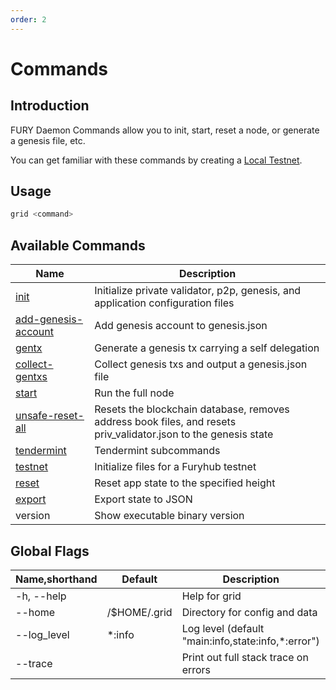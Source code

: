 ```yaml
---
order: 2
---
```


# Commands

## Introduction

FURY Daemon Commands allow you to init, start, reset a node, or generate a genesis file, etc.

You can get familiar with these commands by creating a [Local Testnet](local-testnet.md).

## Usage

```bash
grid <command>
```

## Available Commands

| Name                                                             | Description                                                                                                     |
| ---------------------------------------------------------------- | --------------------------------------------------------------------------------------------------------------- |
| [init](local-testnet.md#grid-init)                               | Initialize private validator, p2p, genesis, and application configuration files                                 |
| [add-genesis-account](local-testnet.md#grid-add-genesis-account) | Add genesis account to genesis.json                                                                             |
| [gentx](local-testnet.md#grid-gentx)                             | Generate a genesis tx carrying a self delegation                                                                |
| [collect-gentxs](local-testnet.md#grid-collect-gentxs)           | Collect genesis txs and output a genesis.json file                                                              |
| [start](local-testnet.md#grid-start)                             | Run the full node                                                                                               |
| [unsafe-reset-all](local-testnet.md#grid-unsafe-reset-all)       | Resets the blockchain database, removes address book files, and resets priv_validator.json to the genesis state |
| [tendermint](local-testnet.md#grid-tendermint)                   | Tendermint subcommands                                                                                          |
| [testnet](local-testnet.md#build-and-init)                       | Initialize files for a Furyhub testnet                                                                          |
| [reset](local-testnet.md#grid-reset)                             | Reset app state to the specified height                                                                         |
| [export](export.md)                                              | Export state to JSON                                                                                            |
| version                                                          | Show executable binary version                                                                                  |

## Global Flags

| Name,shorthand | Default      | Description                                        | Required | Type   |
| -------------- | ------------ | -------------------------------------------------- | -------- | ------ |
| -h, --help     |              | Help for grid                                      |          |        |
| --home         | /$HOME/.grid | Directory for config and data                      |          | String |
| --log_level    | \*:info      | Log level (default "main:info,state:info,*:error") |          | String |
| --trace        |              | Print out full stack trace on errors               |          |        |
